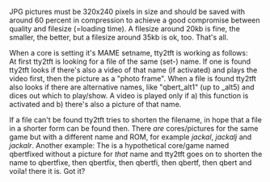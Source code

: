 JPG pictures must be 320x240 pixels in size and should be saved with around 60 percent in compression to achieve 
a good compromise between quality and filesize (=loading time). A filesize around 20kb is fine, the 
smaller, the better, but a filesize around 35kb is ok, too. That's all.


When a core is setting it's MAME setname, tty2tft is working as follows:  
At first tty2tft is looking for a file of the same (set-) name. If one is found tty2tft looks if there's 
also a video of that name (if activated) and plays the video first, then the picture as a "photo frame". 
When a file is found tty2tft also looks if there are alternative names, like "qbert_alt1" (up to _alt5) and 
dices out which to play/show.
A video is played only if a) this function is activated and b) there's also a picture of that name.

If a file can't be found tty2tft tries to shorten the filename, in hope that a file in a shorter form can be found then. 
There *are* cores/pictures for the same game but with a different name and ROM, for example *jackal*, *jackalj* and *jackalr*. 
Another example: The is a hypothetical core/game named qbertfixed without a picture for *that* name and tty2tft goes on to shorten the 
name to qbertfixe, then qbertfix, then qbertfi, then qbertf, then qbert and voila! there it is. Got it?
